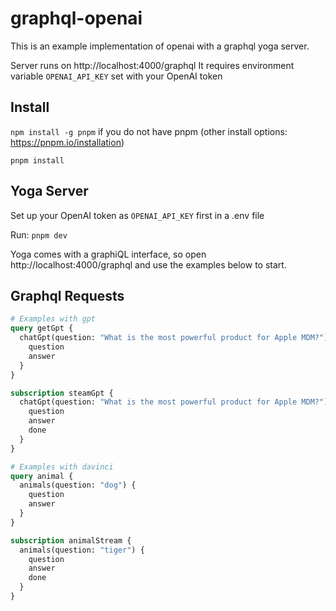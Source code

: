 # graphql-openai

This is an example implementation of openai with a graphql yoga server.

Server runs on http://localhost:4000/graphql
It requires environment variable `OPENAI_API_KEY` set with your OpenAI token

## Install
`npm install -g pnpm` if you do not have pnpm (other install options: https://pnpm.io/installation)

`pnpm install`

## Yoga Server

Set up your OpenAI token as `OPENAI_API_KEY` first in a .env file

Run:
`pnpm dev`

Yoga comes with a graphiQL interface, so open http://localhost:4000/graphql and use the examples below to start.

## Graphql Requests

```graphql
# Examples with gpt
query getGpt {
  chatGpt(question: "What is the most powerful product for Apple MDM?") {
    question
    answer
  }
}

subscription steamGpt {
  chatGpt(question: "What is the most powerful product for Apple MDM?") {
    question
    answer
    done
  }
}

# Examples with davinci
query animal {
  animals(question: "dog") {
    question
    answer
  }
}

subscription animalStream {
  animals(question: "tiger") {
    question
    answer
    done
  }
}
```
